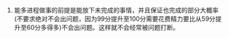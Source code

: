 1. 能多进程做事的前提是能放下未完成的事情，并且保证也完成的部分大概率(不要求绝对不会出问题，因为99分提升至100分需要花费精力要比从59分提升至60分多得多)不会出问题。这样就不会经常被问题打断。    
